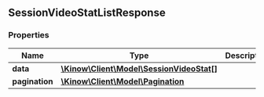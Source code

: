 ## SessionVideoStatListResponse

### Properties
Name | Type | Description | Notes
------------ | ------------- | ------------- | -------------
**data** | [**\Kinow\Client\Model\SessionVideoStat[]**](#SessionVideoStat) |  | [optional] 
**pagination** | [**\Kinow\Client\Model\Pagination**](#Pagination) |  | [optional] 


